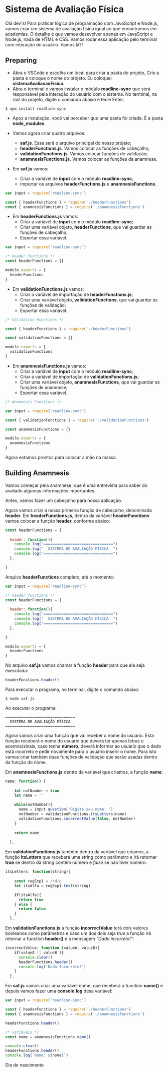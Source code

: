 # Sistema de Avaliação Física

Olá dev's! Para praticar lógica de programação com JavaScript e Node.js, vamos criar um sistema de avaliação física igual ao que encontramos em academias. O detalhe é que vamos desevolver apenas em JavaScript e Node.js, nada de HTML e CSS. Vamos rodar essa aplicação pelo terminal com interação do usuário. Vamos lá?!

## Preparing

* Abra o VSCode e escolha um local para criar a pasta do projeto, Crie a pasta e coloque o nome do projeto. Eu coloquei **sistemaAvaliacaoFisica**. 
* Abra o terminal e vamos instalar o módulo **readline-sync** que será responsável pela interação do usuário com o sistema. No terminal, na raiz do projeto, digite o comando abaixo e tecle Enter.

```shell
$ npm install readline-sync
```

- Apos a instalação, você vai perceber que uma pasta foi criada. É a pasta **node_modules**.
- Vamos agora criar quatro arquivos:
  -  **saf.js**. Esse será o arquivo principal do nosso projeto;
  - **headerFunctions.js**. Vamos colocar as funções de cabeçalho;
  - **validationFunctions.js**. Vamos colocar funções de validação;
  - **anamnesisFunctions.js**. Vamos colocar as funções da anamnese.

- Em **saf.js** vamos:
  - Criar a variável de **input** com o módulo **readline-sync**;
  - Importar os arquivos **headerFunctions.js** e **anamnesisFunctions**.

```js
var input = require('readline-sync')

const { headerFunctions } = require('./headerFunctions')
const { anamnesisFunctions } = require('./anamnesisFunctions')
```

- Em **headerFunctions.js** vamos:
  - Criar a variável de **input** com o módulo **readline-sync**;
  - Criar uma variável objeto, **headerFunctions**, que vai guardar as funções de cabeçalho;
  - Exportar essa variável.

```js
var input = require('readline-sync')

/* header functions */
const headerFunctions = {}

module.exports = {
  headerFunctions
}
```

- Em **validationFunctions.js** vamos:
  - Criar a variável de importação de **headerFunctions.js**;
  - Criar uma variável objeto, **validationFunctions**, que vai guardar as funções de validação;
  - Exportar essa variável.

```js
/* Validation Functions */

const { headerFunctions } = require('./headerFunctions')

const validationFunctions = {}

module.exports = {
  validationFunctions
}
```

- Em **anamnesisFunctions.js** vamos:
  - Criar a variável de **input** com o módulo **readline-sync**;
  - Criar a variável de importação de **validationFunctions.js**;
  - Criar uma variável objeto, **anamnesisFunctions**, que vai guardar as funções de anamnese;
  - Exportar essa variável.

```js
/* Anamnesis Functions */

var input = require('readline-sync')

const { validationFunctions } = require('./validationFunctions')

const anamnesisFunctions = {}

module.exports = {
  anamnesisFunctions
}
```

Agora estamos prontos para colocar a mão na massa.

## Building Anamnesis

Vamos começar pela anamnese, que é uma entrevista para saber do avaliado algumas informações importantes.

Antes, vamos fazer um cabeçalho para nossa aplicação.

Agora vamos criar a nossa primeira função de cabeçalho, denominada **header**. Em **headerFunctions.js**, dentro da variável **headerFunctions** vamos colocar a função **header**, conforme  abaixo:

```js
const headerFunctions = {
  
  header: function(){
    console.log("===============================")
    console.log("  SISTEMA DE AVALIAÇÃO FÍSICA  ")
    console.log("===============================")
  },

}
```

Arquivo **headerFunctions** completo, até o momento:

```javascript
var input = require('readline-sync')

/* header functions */
const headerFunctions = {
  
  header: function(){
    console.log("===============================")
    console.log("  SISTEMA DE AVALIAÇÃO FÍSICA  ")
    console.log("===============================")
  },

}

module.exports = {
  headerFunctions
}
```

No arquivo **saf.js** vamos chamar a função **header** para que ela seja executada:

```javascript
headerFunctions.header()
```

Para executar o programa, no terminal, digite o comando abaixo:

````shell
$ node saf.js
````

Ao executar o programa:

```shell
===============================
  SISTEMA DE AVALIAÇÃO FÍSICA  
===============================
```

Agora vamos criar uma função que vai receber o nome do usuário. Esta função receberá o nome do usuário que deverá ter apenas letras e acentos/sinais, caso tenha **número**, deverá informar ao usuário que o dado está incorreto e pedir novamente para o usuário inserir o nome. Para isto vamos criar também duas funções de validação que serão usadas dentro da função do nome. 

Em **anamnesisFunctions.js** dentro da variável que criamos, a função **name**:

```js
name: function() {
    
    let notNumber = true
    let name = ''
    
    while(notNumber){
      name = input.question('Digite seu nome: ')
      notNumber = validationFunctions.itsLetters(name)
      validationFunctions.incorrectValue(false, notNumber)
    }
    
    return name
  
  },
```

Em **validationFunctions.js** também dentro da variável que criamos, a função **itsLetters** que receberá uma string como parâmetro e irá retornar **true** se dentro da _string_ contém número e _false_ se não tiver número:

```js
itsLetters: function(string){
      
    const regExp1 = /\d/g
    let itsAlfa = regExp1.test(string)

    if(itsAlfa){
      return true
    } else {
      return false
    }
  },
```

Em **validationFunctions.js** a função **incorrectValue** terá dois valores booleanos como parâmetros e caso um dos dois seja _true_ a função irá retornar a function **header()** e a mensagem _"Dado incorreto!"_:

```js
incorrectValue: function (valueA, valueB){
    if(valueA || valueB ){ 
      console.clear()
      headerFunctions.header()
      console.log('Dado Incorreto!')
    }
  },
```

Em **saf.js** vamos criar uma variável nome, que receberá a function **name()** e depois vamos fazer uma **console.log** desa variável:

```js
var input = require('readline-sync')

const { headerFunctions } = require('./headerFunctions')
const { anamnesisFunctions } = require('./anamnesisFunctions')

headerFunctions.header()

/* variáveis */
const nome = anamnesisFunctions.name()

console.clear()
headerFunctions.header()
console.log(`Nome: ${nome}`)
```

Dia de nascimento
